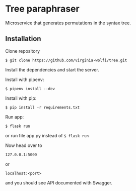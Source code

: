 # Tree paraphraser

Microservice that generates permutations in the syntax tree.

## Installation

Clone repository 

```
$ git clone https://github.com/virginia-wolfi/tree.git
```

Install the dependencies and start the server.

Install with pipenv:

```
$ pipenv install --dev
```

Install with pip:

```
$ pip install -r requirements.txt
```

Run app:
```
$ flask run
```

or run file app.py instead of 
```$ flask run```

Now head over to

```
127.0.0.1:5000
```

or 
```
localhost:<port>
```
and you should see API documented with Swagger.